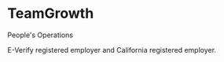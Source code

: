 # TeamGrowth
People's Operations

E-Verify registered employer and 
California registered employer.
